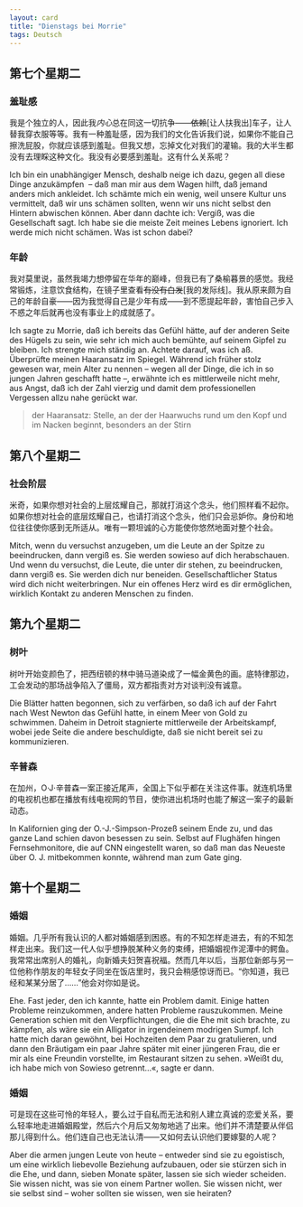 ```yaml
---
layout: card
title: "Dienstags bei Morrie"
tags: Deutsch
---
```


## 第七个星期二

### 羞耻感

我是个独立的人，因此我*内心*总在同这一切抗争——~~依赖~~[让人扶我出]车子，让人替我穿衣服等等。我有一种羞耻感，因为我们的文化告诉我们说，如果你不能自己擦洗屁股，你就应该感到羞耻。但我又想，忘掉文化对我们的灌输。我的大半生都没有去理睬这种文化。我没有必要感到羞耻。这有什么关系呢？

Ich bin ein unabhängiger Mensch, deshalb neige ich dazu, gegen all diese Dinge anzukämpfen  – daß man mir aus dem Wagen hilft, daß jemand anders mich ankleidet. Ich schämte mich ein wenig, weil unsere Kultur uns vermittelt, daß wir uns schämen sollten, wenn wir uns nicht selbst den Hintern abwischen können. Aber dann dachte ich: Vergiß, was die Gesellschaft sagt. Ich habe sie die meiste Zeit meines Lebens ignoriert. Ich werde mich nicht schämen. Was ist schon dabei?

### 年龄

我对莫里说，虽然我竭力想停留在华年的巅峰，但我已有了桑榆暮景的感觉。我经常锻炼，注意饮食结构，在镜子里查看~~有没有白发~~[我的发际线]。我从原来颇为自己的年龄自豪——因为我觉得自己是少年有成——到不愿提起年龄，害怕自己步入不惑之年后就再也没有事业上的成就感了。

Ich sagte zu Morrie, daß ich bereits das Gefühl hätte, auf der anderen Seite des Hügels zu sein, wie sehr ich mich auch bemühte, auf seinem Gipfel zu bleiben. Ich strengte mich ständig an. Achtete darauf, was ich aß. Überprüfte meinen Haaransatz im Spiegel. Während ich früher stolz gewesen war, mein Alter zu nennen – wegen all der Dinge, die ich in so jungen Jahren geschafft hatte –, erwähnte ich es mittlerweile nicht mehr, aus Angst, daß ich der Zahl vierzig und damit dem professionellen Vergessen allzu nahe gerückt war.

> der Haaransatz: Stelle, an der der Haarwuchs rund um den Kopf und im Nacken beginnt, besonders an der Stirn

## 第八个星期二

### 社会阶层

米奇，如果你想对社会的上层炫耀自己，那就打消这个念头，他们照样看不起你。如果你想对社会的底层炫耀自己，也请打消这个念头，他们只会忌妒你。身份和地位往往使你感到无所适从。唯有一颗坦诚的心方能使你悠然地面对整个社会。

Mitch, wenn du versuchst anzugeben, um die Leute an der Spitze zu beeindrucken, dann vergiß es. Sie werden sowieso auf dich herabschauen. Und wenn du versuchst, die Leute, die unter dir stehen, zu beeindrucken, dann vergiß es. Sie werden dich nur beneiden. Gesellschaftlicher Status wird dich nicht weiterbringen. Nur ein offenes Herz wird es dir ermöglichen, wirklich Kontakt zu anderen Menschen zu finden.

## 第九个星期二

### 树叶

树叶开始变颜色了，把西纽顿的林中骑马道染成了一幅金黄色的画。底特律那边，工会发动的那场战争陷入了僵局，双方都指责对方对谈判没有诚意。

Die Blätter hatten begonnen, sich zu verfärben, so daß ich auf der Fahrt nach West Newton das Gefühl hatte, in einem Meer von Gold zu schwimmen. Daheim in Detroit stagnierte mittlerweile der Arbeitskampf, wobei jede Seite die andere beschuldigte, daß sie nicht bereit sei zu kommunizieren.

### 辛普森

在加州，O·J·辛普森一案正接近尾声，全国上下似乎都在关注这件事。就连机场里的电视机也都在播放有线电视网的节目，使你进出机场时也能了解这一案子的最新动态。

In Kalifornien ging der O.-J.-Simpson-Prozeß seinem Ende zu, und das ganze Land schien davon besessen zu sein. Selbst auf Flughäfen hingen Fernsehmonitore, die auf CNN eingestellt waren, so daß man das Neueste über O. J. mitbekommen konnte, während man zum Gate ging.

## 第十个星期二

### 婚姻

婚姻。几乎所有我认识的人都对婚姻感到困惑。有的不知怎样走进去，有的不知怎样走出来。我们这一代人似乎想挣脱某种义务的束缚，把婚姻视作泥潭中的鳄鱼。我常常出席别人的婚礼，向新婚夫妇贺喜祝福。然而几年以后，当那位新郎与另一位他称作朋友的年轻女子同坐在饭店里时，我只会稍感惊讶而已。“你知道，我已经和某某分居了……”他会对你如是说。

Ehe. Fast jeder, den ich kannte, hatte ein Problem damit. Einige hatten Probleme reinzukommen, andere hatten Probleme rauszukommen. Meine Generation schien mit den Verpflichtungen, die die Ehe mit sich brachte, zu kämpfen, als wäre sie ein Alligator in irgendeinem modrigen Sumpf. Ich hatte mich daran gewöhnt, bei Hochzeiten dem Paar zu gratulieren, und dann den Bräutigam ein paar Jahre später mit einer jüngeren Frau, die er mir als eine Freundin vorstellte, im Restaurant sitzen zu sehen. »Weißt du, ich habe mich von Sowieso getrennt…«, sagte er dann.

### 婚姻

可是现在这些可怜的年轻人，要么过于自私而无法和别人建立真诚的恋爱关系，要么轻率地走进婚姻殿堂，然后六个月后又匆匆地逃了出来。他们并不清楚要从伴侣那儿得到什么。他们连自己也无法认清——又如何去认识他们要嫁娶的人呢？

Aber die armen jungen Leute von heute – entweder sind sie zu egoistisch, um eine wirklich liebevolle Beziehung aufzubauen, oder sie stürzen sich in die Ehe, und dann, sieben Monate später, lassen sie sich wieder scheiden. Sie wissen nicht, was sie von einem Partner wollen. Sie wissen nicht, wer sie selbst sind – woher sollten sie wissen, wen sie heiraten?
